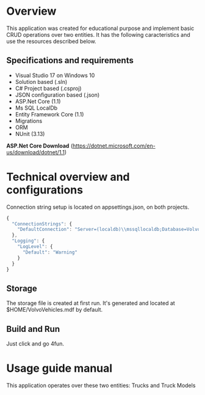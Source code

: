 # Overview

This application was created for educational purpose and implement basic CRUD operations over two entities. It has the following caracteristics and use the resources described below.

## Specifications and requirements

- Visual Studio 17 on Windows 10
- Solution based (.sln)
- C# Project based (.csproj)
- JSON configuration based (.json)
- ASP.Net Core (1.1)
- Ms SQL LocalDb
- Entity Framework Core (1.1)
- Migrations
- ORM
- NUnit (3.13)

**ASP.Net Core Download** (https://dotnet.microsoft.com/en-us/download/dotnet/1.1)

# Technical overview and configurations

Connection string setup is located on appsettings.json, on both projects.

```js
{
  "ConnectionStrings": {
    "DefaultConnection": "Server=(localdb)\\mssqllocaldb;Database=VolvoVehicles;Trusted_Connection=True;MultipleActiveResultSets=true"
  },
  "Logging": {
    "LogLevel": {
      "Default": "Warning"
    }
  }
}
```

## Storage

The storage file is created at first run. It's generated and located at $HOME/VolvoVehicles.mdf by default.

## Build and Run

Just click and go 4fun.

# Usage guide manual

This application operates over these two entities: Trucks and Truck Models



